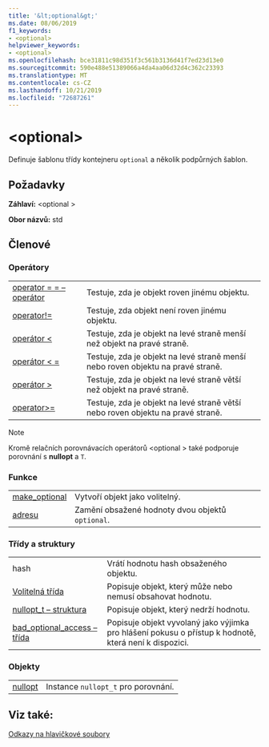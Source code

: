 ```yaml
---
title: '&lt;optional&gt;'
ms.date: 08/06/2019
f1_keywords:
- <optional>
helpviewer_keywords:
- <optional>
ms.openlocfilehash: bce31811c98d351f3c561b3136d41f7ed23d13e0
ms.sourcegitcommit: 590e488e51389066a4da4aa06d32d4c362c23393
ms.translationtype: MT
ms.contentlocale: cs-CZ
ms.lasthandoff: 10/21/2019
ms.locfileid: "72687261"
---
```

# <a name="ltoptionalgt"></a>&lt;optional&gt;

Definuje šablonu třídy kontejneru `optional` a několik podpůrných šablon.

## <a name="requirements"></a>Požadavky

**Záhlaví:** \<optional >

**Obor názvů:** std

## <a name="members"></a>Členové

### <a name="operators"></a>Operátory

|||
|-|-|
|[operator = = – operátor](../standard-library/optional-operators.md#op_eq_eq)|Testuje, zda je objekt roven jinému objektu.|
|[operator!=](../standard-library/optional-operators.md#op_neq)|Testuje, zda objekt není roven jinému objektu.|
|[operátor <](../standard-library/optional-operators.md#op_lt)|Testuje, zda je objekt na levé straně menší než objekt na pravé straně.|
|[operátor < =](../standard-library/optional-operators.md#op_lt_eq)|Testuje, zda je objekt na levé straně menší nebo roven objektu na pravé straně.|
|[operátor >](../standard-library/optional-operators.md#op_gt)|Testuje, zda je objekt na levé straně větší než objekt na pravé straně.|
|[operator>=](../standard-library/optional-operators.md#op_lt_eq)|Testuje, zda je objekt na levé straně větší nebo roven objektu na pravé straně.|

> [!NOTE]
> Kromě relačních porovnávacích operátorů \<optional > také podporuje porovnání s **nullopt** a `T`.

### <a name="functions"></a>Funkce

|||
|-|-|
|[make_optional](../standard-library/optional-functions.md#make_optional)|Vytvoří objekt jako volitelný.|
|[adresu](../standard-library/optional-functions.md#swap)|Zamění obsažené hodnoty dvou objektů `optional`.|

### <a name="classes-and-structs"></a>Třídy a struktury

|||
|-|-|
|hash|Vrátí hodnotu hash obsaženého objektu.|
|[Volitelná třída](../standard-library/optional-class.md)|Popisuje objekt, který může nebo nemusí obsahovat hodnotu.|
|[nullopt_t – struktura](../standard-library/nullopt-t-structure.md)|Popisuje objekt, který nedrží hodnotu.|
|[bad_optional_access – třída](../standard-library/bad-optional-access-class.md)|Popisuje objekt vyvolaný jako výjimka pro hlášení pokusu o přístup k hodnotě, která není k dispozici.|

### <a name="objects"></a>Objekty

|||
|-|-|
|[nullopt](../standard-library/optional-functions.md#nullopt)|Instance `nullopt_t` pro porovnání.|

## <a name="see-also"></a>Viz také:

[Odkazy na hlavičkové soubory](../standard-library/cpp-standard-library-header-files.md)
